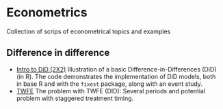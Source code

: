 # Econometrics

Collection of scrips of econometrical topics and examples 

## Difference in difference 
- [Intro to DiD (2X2)](https://github.com/eal024/Econometrics/blob/master/intro_did.R) Illustration of a basic Difference-in-Differences (DiD) (in R). The code demonstrates the implementation of DiD models, both in base R and with the `fixest` package, along with an event study.
- [TWFE](https://github.com/eal024/Econometrics/blob/master/twfe.R) The problem with TWFE (DID): Several periods and potential problem with staggered treatment timing. 
